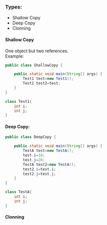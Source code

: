 ### Types:

* Shallow Copy 
* Deep Copy
* Clonning

#### Shallow Copy
One object but two references. <br/>
Example:
```java
public class ShallowCopy {

	public static void main(String[] args) {
		Test1 test=new Test1();
		Test1 test2=test;
	}
}

class Test1{
	int i;
	int j;
}
```

#### Deep Copy:
```java
public class DeepCopy {

	public static void main(String[] args) {
		TestA test=new TestA();
		test.i=10;
		test.j=20;
		TestA test2=new TestA();
		test2.i=test.i;
		test2.j=test.j;
	}
}

class TestA{
	int i;
	int j;
}

```

#### Clonning
```java

```
